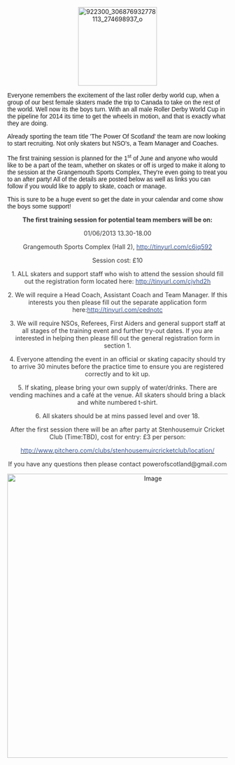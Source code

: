 <html><body><p style="text-align:center;"><a href="http://scottishrollerderbyblog.com/2013/05/922300_306876932778113_274698937_o.jpg"><img class=" wp-image-2623 aligncenter" alt="922300_306876932778113_274698937_o" src="http://scottishrollerderbyblog.com/2013/05/922300_306876932778113_274698937_o.jpg?w=300" width="180" height="180"></a></p>
<span style="font-family:Arial, sans-serif;">Everyone remembers the excitement of the last roller derby world cup, when a group of our best female skaters made the trip to Canada to take on the rest of the world. Well now its the boys turn. With an all male Roller Derby World Cup in the pipeline for 2014 its time to get the wheels in motion, and that is exactly what they are doing.</span>

<span style="font-family:Arial, sans-serif;">Already sporting the team title 'The Power Of Scotland' the team are now looking to start recruiting. Not only skaters but NSO's, a Team Manager and Coaches.</span>

<span style="font-family:Arial, sans-serif;">The first training session is planned for the 1<sup>st</sup> of June and anyone who would like to be a part of the team, whether on skates or off is urged to make it along to the session at the Grangemouth Sports Complex, They're even going to treat you to an after party! All of the details are posted below as well as links you can follow if you would like to apply to skate, coach or manage.</span>

<span style="font-family:Arial, sans-serif;">This is sure to be a huge event so get the date in your calendar and come show the boys some support!</span>
<p style="text-align:center;" align="LEFT"><strong><span style="color:#333333;">The first training session for potential team members will be on:</span></strong></p>
<p style="text-align:center;"><span style="color:#333333;">01/06/2013</span><span style="font-family:Arial, sans-serif;">
</span><span style="color:#333333;">13.30-18.00</span></p>
<p style="text-align:center;"><span style="color:#333333;">Grangemouth Sports Complex (Hall 2),</span><span style="font-family:Arial, sans-serif;">
</span><a href="http://tinyurl.com/c6jq592" target="_blank"><span style="color:#3b5998;">http://tinyurl.com/c6jq592</span></a></p>
<p style="text-align:center;"><span style="color:#333333;">Session cost: £10</span></p>
<p style="text-align:center;"><span style="color:#333333;">1. ALL skaters and support staff who wish to attend the session should fill out the registration form located here: </span><a href="http://www.facebook.com/l.php?u=http%3A%2F%2Ftinyurl.com%2Fcjvhd2h&amp;h=HAQEGrI4IAQEVcvRHOlNO8nBGS1XDGGRULMzOK8tF9x_FJA&amp;s=1" target="_blank"><span style="color:#3b5998;">http://tinyurl.com/cjvhd2h</span></a></p>
<p style="text-align:center;"><span style="color:#333333;">2. We will require a Head Coach, Assistant Coach and Team Manager. If this interests you then please fill out the separate application form here:</span><a href="http://tinyurl.com/cednotc" target="_blank"><span style="color:#3b5998;">http://tinyurl.com/cednotc</span></a></p>
<p style="text-align:center;"><span style="color:#333333;">3. We will require NSOs, Referees, First Aiders and general support staff at all stages of the training event and further try-out dates. If you are interested in helping then please fill out the general registration form in section 1.</span></p>
<p style="text-align:center;"><span style="color:#333333;">4. Everyone attending the event in an official or skating capacity should try to arrive 30 minutes before the practice time to ensure you are registered correctly and to kit up.</span></p>
<p style="text-align:center;"><span style="color:#333333;">5. If skating, please bring your own supply of water/drinks. There are vending machines and a café at the venue. All skaters should bring a black and white numbered t-shirt.</span></p>
<p style="text-align:center;"><span style="color:#333333;">6. All skaters should be at mins passed level and over 18.</span></p>
<p style="text-align:center;"><span style="color:#333333;">After the first session there will be an after party at Stenhousemuir Cricket Club (Time:TBD), cost for entry: £3 per person:</span></p>
<p style="text-align:center;"><a href="http://www.pitchero.com/clubs/stenhousemuircricketclub/location/" target="_blank"><span style="color:#3b5998;">http://www.pitchero.com/clubs/stenhousemuircricketclub/location/</span></a></p>
<p style="text-align:center;"><span style="color:#333333;">If you have any questions then please contact powerofscotland@gmail.com</span></p>
<p style="text-align:center;"><a href="http://scottishrollerderbyblog.com/2013/05/922300_306876932778113_274698937_o.jpg"><img class="size-full wp-image aligncenter" id="i-2623" alt="Image" src="http://scottishrollerderbyblog.com/2013/05/922300_306876932778113_274698937_o.jpg?w=650" width="650" height="650"></a></p></body></html>
